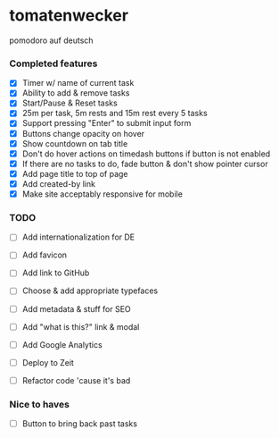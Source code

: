 # tomatenwecker

pomodoro auf deutsch

### Completed features
- [x] Timer w/ name of current task
- [x] Ability to add & remove tasks
- [x] Start/Pause & Reset tasks
- [x] 25m per task, 5m rests and 15m rest every 5 tasks
- [x] Support pressing "Enter" to submit input form
- [x] Buttons change opacity on hover
- [x] Show countdown on tab title
- [x] Don't do hover actions on timedash buttons if button is not enabled
- [x] If there are no tasks to do, fade button & don't show pointer cursor
- [x] Add page title to top of page
- [x] Add created-by link
- [x] Make site acceptably responsive for mobile

### TODO
- [ ] Add internationalization for DE
- [ ] Add favicon
- [ ] Add link to GitHub
- [ ] Choose & add appropriate typefaces
- [ ] Add metadata & stuff for SEO
- [ ] Add "what is this?" link & modal
- [ ] Add Google Analytics
- [ ] Deploy to Zeit
- [ ] Refactor code 'cause it's bad


### Nice to haves
- [ ] Button to bring back past tasks

